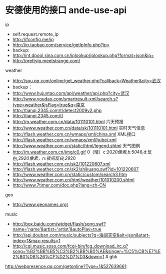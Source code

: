 安德使用的接口 ande-use-api
========

ip
- self.request.remote_ip
- http://ifconfig.me/ip
- http://ip.taobao.com/service/getIpInfo.php?ip=
- backup:
- http://int.dpool.sina.com.cn/iplookup/iplookup.php?format=json&ip=
- http://prettyip.meetstrange.com/

weather
- http://sou.qq.com/online/get_weather.php?callback=Weather&city=武汉
- backup：
- http://www.hujuntao.com/api/weather/api.php?city=武汉
- http://www.youdao.com/smartresult-xml/search.s?type=weather&jsFlag=true&q=南京
- http://tianqi.2345.com/t/detect2009v2.php
- http://tianqi.2345.com/t/
- http://m.weather.com.cn/data/101110101.html 六天预报
- http://www.weather.com.cn/data/sk/101110101.html 实时天气信息
- http://flash.weather.com.cn/wmaps/xml/china.xml XML接口
- http://flash.weather.com.cn/wmaps/xml/hubei.xml
- http://www.weather.com.cn/static/html/legend.shtml 天气图例
- http://m.weather.com.cn/img/c0.gif 0（晴）c:20*20像素,b:50*46,d:反白,29*20像素，n:夜间反白,29*20
- http://flash.weather.com.cn/sk2/101220607.xml
- http://flash.weather.com.cn/sk2/shikuang.swf?id=101220607
- http://www.weather.com.cn/static/custom/search3.htm
- http://www.weather.com.cn/html/weather/101010200.shtml
- http://www.7timer.com/doc.php?lang=zh-CN

geo
- http://www.geonames.org/

music
- http://box.baidu.com/widget/flash/song.swf?name='name'&artist='artist'&autoPlay=true
- http://api.douban.com/music/subjects?q=海阔天空&alt=json&start-index=1&max-results=1
- http://cgi.music.soso.com/fcgi-bin/fcg_download_lrc.q?song=%B2%BB%B5%C3%B2%BB%B0%AE&singer=%C5%CB%E7%E2%B0%D8%26%CF%D2%D7%D3&down=1  # gbk

http://webpresence.qq.com/getonline?Type=1&527639661:

